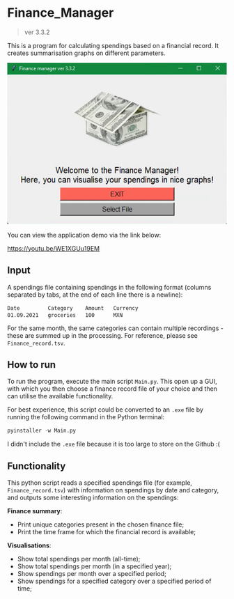 # Finance_Manager
> ver 3.3.2

This is a program for calculating spendings based on a financial record. It creates summarisation graphs on different parameters. 

<!-- <img align="center" alt="Python" width="500px" src="https://github.com/EvgeniiZorin/Finance_Manager/blob/4e84b908a629222a0b3052c9d5ab64f5c574e43e/Finance_manager_demo.png"/> -->

![image alt text](https://github.com/EvgeniiZorin/Finance_Manager/blob/4e84b908a629222a0b3052c9d5ab64f5c574e43e/Finance_manager_demo.png)

You can view the application demo via the link below:

https://youtu.be/WE1XGUu19EM


## Input

A spendings file containing spendings in the following format (columns separated by tabs, at the end of each line there is a newline):
```tsv
Date         Category    Amount   Currency
01.09.2021   groceries   100      MXN
```
For the same month, the same categories can contain multiple recordings - these are summed up in the processing. For reference, please see `Finance_record.tsv`. 

## How to run

To run the program, execute the main script `Main.py`. This open up a GUI, with which you then choose a finance record file of your choice and then can utilise the available functionality. 

For best experience, this script could be converted to an `.exe` file by running the following command in the Python terminal:
```py
pyinstaller -w Main.py
```
I didn't include the `.exe` file because it is too large to store on the Github :(

## Functionality

This python script reads a specified spendings file (for example, `Finance_record.tsv`) with information on spendings by date and category, and outputs some interesting information on the spendings:

**Finance summary**:
- Print unique categories present in the chosen finance file; 
- Print the time frame for which the financial record is available;

**Visualisations**:
- Show total spendings per month (all-time);
- Show total spendings per month (in a specified year);
- Show spendings per month over a specified period; 
- Show spendings for a specified category over a specified period of time; 
